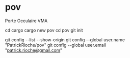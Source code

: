 # pov
Porte Occulaire VMA

cd cargo
cargo new pov
cd pov
git init

git config --list --show-origin
git config --global user.name "PatrickRioche/pov"
git config --global user.email "patrick.rioche@gmail.com"
